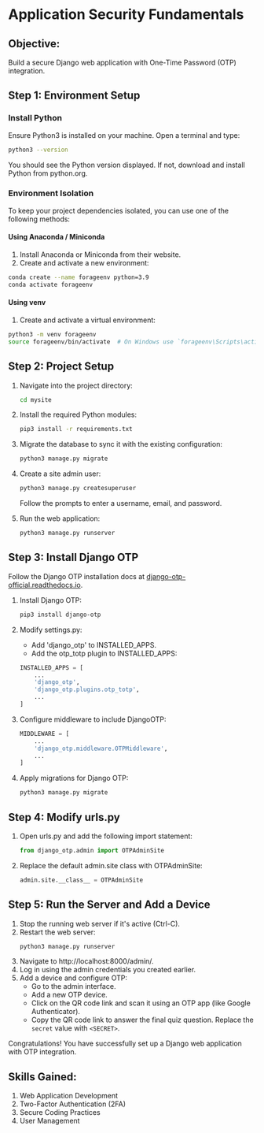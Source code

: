 
# Application Security Fundamentals

## Objective: 

Build a secure Django web application with One-Time Password (OTP) integration.

## Step 1: Environment Setup

### Install Python

Ensure Python3 is installed on your machine. Open a terminal and type:

```bash
python3 --version
```

You should see the Python version displayed. If not, download and install Python from python.org.

### Environment Isolation
To keep your project dependencies isolated, you can use one of the following methods:

#### Using Anaconda / Miniconda
1. Install Anaconda or Miniconda from their website.
2. Create and activate a new environment:

```bash
conda create --name forageenv python=3.9
conda activate forageenv
```

#### Using venv
1. Create and activate a virtual environment:

```bash
python3 -m venv forageenv
source forageenv/bin/activate  # On Windows use `forageenv\Scripts\activate`
```

## Step 2: Project Setup

1. Navigate into the project directory:

    ```bash
    cd mysite
    ```

2. Install the required Python modules:

    ```bash
    pip3 install -r requirements.txt
    ```

3. Migrate the database to sync it with the existing configuration:

    ```bash
    python3 manage.py migrate
    ```

4. Create a site admin user:

    ```bash
    python3 manage.py createsuperuser
    ```

    Follow the prompts to enter a username, email, and password.

5. Run the web application:

    ```bash
    python3 manage.py runserver
    ```

## Step 3: Install Django OTP

Follow the Django OTP installation docs at [django-otp-official.readthedocs.io](django-otp-official.readthedocs.io).

1. Install Django OTP:

    ```bash
    pip3 install django-otp
    ```

2. Modify settings.py:

    - Add 'django_otp' to INSTALLED_APPS.
    - Add the otp_totp plugin to INSTALLED_APPS:

    ```python
    INSTALLED_APPS = [
        ...
        'django_otp',
        'django_otp.plugins.otp_totp',
        ...
    ]
3. Configure middleware to include DjangoOTP:

    ```python 
    MIDDLEWARE = [
        ...
        'django_otp.middleware.OTPMiddleware',
        ...
    ]
    ```

3. Apply migrations for Django OTP:

    ```bash
    python3 manage.py migrate
    ```

## Step 4: Modify urls.py

1. Open urls.py and add the following import statement:

    ```python
    from django_otp.admin import OTPAdminSite
    ```

2. Replace the default admin.site class with OTPAdminSite:
    
    ```python
    admin.site.__class__ = OTPAdminSite
    ```

## Step 5: Run the Server and Add a Device

1. Stop the running web server if it's active (Ctrl-C).
2. Restart the web server:
    ```bash
    python3 manage.py runserver
    ```
3. Navigate to http://localhost:8000/admin/.
4. Log in using the admin credentials you created earlier.
5. Add a device and configure OTP:
    - Go to the admin interface.
    - Add a new OTP device.
    - Click on the QR code link and scan it using an OTP app (like Google Authenticator).
    - Copy the QR code link to answer the final quiz question. Replace the `secret` value with `<SECRET>`.

Congratulations! You have successfully set up a Django web application with OTP integration.

## Skills Gained:

1. Web Application Development
2. Two-Factor Authentication (2FA)
3. Secure Coding Practices
4. User Management
